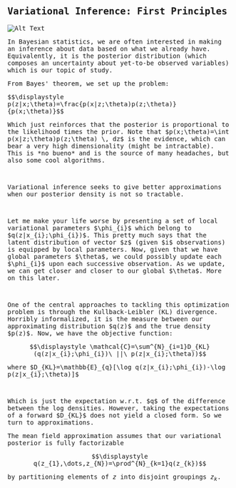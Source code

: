 ## Variational Inference: First Principles
<script>
MathJax = {
  tex: {
    inlineMath: [['$', '$'], ['\\(', '\\)']]
  },
  svg: {
    fontCache: 'global'
  }
};
</script>
<script type="text/javascript" id="MathJax-script" async
  src="https://cdn.jsdelivr.net/npm/mathjax@3/es5/tex-svg.js">
</script>
<style> body { font-family: "Roboto Mono", monospace; } </style>
![Alt Text](https://64.media.tumblr.com/122cb8fcdabd68832c61b62a403bf49c/9eb1947e2ed393cf-ee/s540x810/06c37a959200146a91c2799c5175f6a9956276ae.jpg)
<br>
<p>In Bayesian statistics, we are often interested in making an inference about data based on what we already have. Equivalently, it is the posterior distribution (which composes an uncertainty about yet-to-be observed variables) which is our topic of study.</p>
<p>From Bayes' theorem, we set up the problem: </p>
$$\displaystyle p(z|x;\theta)=\frac{p(x|z;\theta)p(z;\theta)}{p(x;\theta)}$$
<p> Which just reinforces that the posterior is proportional to the likelihood times the prior. Note that $p(x;\theta)=\int p(x|z;\theta)p(z;\theta) \, dz$ is the evidence, which can bear a very high dimensionality (might be intractable). This is *no bueno* and is the source of many headaches, but also some cool algorithms. </p>
<br>
<p>Variational inference seeks to give better approximations when our posterior density is not so tractable. </p>
<br>
<p>Let me make your life worse by presenting a set of local variational parameters $\phi_{i}$ which belong to $q(z|x_{i};\phi_{i})$. This pretty much says that the latent distribution of vector $z$ (given $i$ observations) is equipped by local parameters. Now, given that we have global parameters $\theta$, we could possibly update each $\phi_{i}$ upon each successive observation. As we update, we can get closer and closer to our global $\theta$. More on this later.</p>
<br>
<p>One of the central approaches to tackling this optimization problem is through the Kullback-Leibler (KL) divergence. Horribly informalized, it is the measure between our approximating distribution $q(z)$ and the true density $p(z)$. Now, we have the objective function:
</p>

$$\displaystyle \mathcal{C}=\sum^{N}_{i=1}D_{KL}(q(z|x_{i};\phi_{i})\ ||\ p(z|x_{i};\theta))$$

<p>where $D_{KL}=\mathbb{E}_{q}[\log q(z|x_{i};\phi_{i})-\log p(z|x_{i};\theta)]$</p>
<br>
<p>Which is just the expectation w.r.t. $q$ of the difference between the log densities.
However, taking the expectations of a forward $D_{KL}$  does not yield a closed form. So we turn to approximations. </p>

<p>The mean field approximation assumes that our variational posterior is fully factorizable</p>

$$\displaystyle q(z_{1},\dots,z_{N})=\prod^{N}_{k=1}q(z_{k})$$

by partitioning elements of $z$ into disjoint groupings $z_{k}$.


